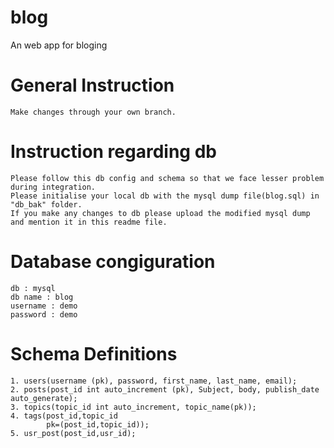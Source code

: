 # blog
An web app for bloging
#   General Instruction
	Make changes through your own branch.
# Instruction regarding db
	Please follow this db config and schema so that we face lesser problem during integration.
	Please initialise your local db with the mysql dump file(blog.sql) in "db_bak" folder.
	If you make any changes to db please upload the modified mysql dump and mention it in this readme file. 
# 	Database congiguration 
	db : mysql
	db name : blog
	username : demo
	password : demo
#  Schema Definitions
	1. users(username (pk), password, first_name, last_name, email);
	2. posts(post_id int auto_increment (pk), Subject, body, publish_date auto_generate);
	3. topics(topic_id int auto_increment, topic_name(pk));
	4. tags(post_id,topic_id
			pk=(post_id,topic_id));
	5. usr_post(post_id,usr_id);
